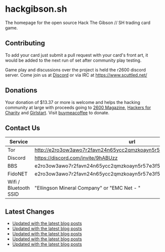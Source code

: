 # hackgibson.sh
The homepage for the open source Hack The Gibson // SH trading card game.


## Contributing

To add your card just submit a pull request with your card's front art, it would be added to the next run of set after community play testing.

Game play and discussions over the project is held the r2600 discord server. Come join us at [Discord](https://discord.com/invite/9hABUzz) or via IRC at https://www.scuttled.net/


## Donations

Your donation of $13.37 or more is welcome and helps the hacking community at large with proceeds going to [2600 Magazine](https://2600.com/), [Hackers for Charity](https://hackersforcharity.org) and [Girlstart](https://girlstart.org).  Visit [buymeacoffee](https://www.buymeacoffee.com/hackgibson.sh) to donate.


## Contact Us

Service | url
-|-
Tor | http://e2ro3ow3awo7r2favn24n65ycc2qmzkoayn5r57e3f56nvjwdcgg32ad.onion
Discord | https://discord.com/invite/9hABUzz
BBS | e2ro3ow3awo7r2favn24n65ycc2qmzkoayn5r57e3f56nvjwdcgg32ad.onion:23
FidoNET | e2ro3ow3awo7r2favn24n65ycc2qmzkoayn5r57e3f56nvjwdcgg32ad.onion:24554
Wifi / Bluetooth SSID | "Ellingson Mineral Company" or "EMC Net - <fidonet address>"

## Latest Changes
<!-- BLOG-POST-LIST:START -->
- [Updated with the latest blog posts](https://github.com/DFW2600/hackgibson.sh/commit/2b2010c57be09fc495fa2c214f66b8b4fcb0495d)
- [Updated with the latest blog posts](https://github.com/DFW2600/hackgibson.sh/commit/121276ead3cd565a0088e181a27518d05339e435)
- [Updated with the latest blog posts](https://github.com/DFW2600/hackgibson.sh/commit/994ce9ec78ed4eaeebb2a9cd62ab24de5bc954e2)
- [Updated with the latest blog posts](https://github.com/DFW2600/hackgibson.sh/commit/cccfd70e4a4bcf236950ee09523b2c87e790b65b)
- [Updated with the latest blog posts](https://github.com/DFW2600/hackgibson.sh/commit/a5c6bd0a55a154fe06cfe60babf1ea0a855808d1)
<!-- BLOG-POST-LIST:END -->
